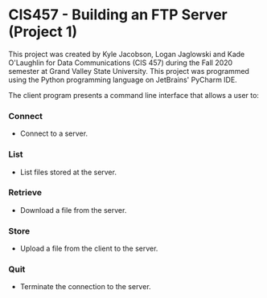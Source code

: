# CIS457 - Building an FTP Server (Project 1)

This project was created by Kyle Jacobson, Logan Jaglowski and Kade O'Laughlin for Data Communications (CIS 457) during the Fall 2020 semester at Grand Valley State University.
This project was programmed using the Python programming language on JetBrains' PyCharm IDE.


The client program presents a command line interface that allows a user to:
### Connect 
- Connect to a server.
### List 
- List files stored at the server.
### Retrieve
- Download a file from the server.
### Store 
- Upload a file from the client to the server.
### Quit 
- Terminate the connection to the server.


